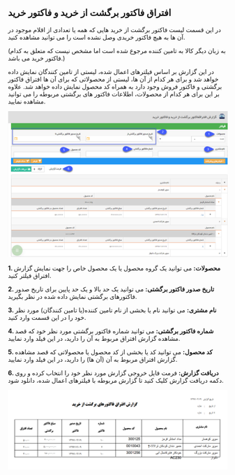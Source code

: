 ﻿## افتراق فاکتور برگشت از خرید و فاکتور خرید



 در این قسمت لیست فاکتور برگشت از خرید هایی که همه یا تعدادی از اقلام موجود در آن ها به هیچ فاکتور خریدی وصل نشده است را می توانید مشاهده کنید.

(به زبان دیگر کالا به تامین کننده مرجوع شده است اما مشخص نیست که متعلق به کدام فاکتور خرید می باشد.)

در این گزارش بر اساس فیلترهای اعمال شده، لیستی از تامین کنندگان نمایش داده خواهد شد و برای هر کدام از آن ها، لیستی از محصولاتی که برای آن ها افتراق فاکتور برگشتی و فاکتور فروش وجود دارد به همراه کد محصول نمایش داده خواهد شد. علاوه بر این برای هر کدام از محصولات، اطلاعات فاکتور های برگشتی مربوطه را می توانید مشاهده نمایید.

![](ReturnPurchaseInvoice.png)

**1. محصولات:** می توانید یک گروه محصول یا یک محصول خاص را جهت نمایش گزارش افتراق فیلتر کنید.

**2. تاریخ صدور فاکتور برگشتی:** می توانید یک حد بالا و یک حد پایین برای تاریخ صدور فاکتورهای برگشتی نمایش داده شده در نظر بگیرید.

**3. نام مشتری:** می توانید نام یا بخشی از نام تامین کننده(یا تامین کنندگان) مورد نظر خود را در این قسمت وارد کنید.

**4. شماره فاکتور برگشتی:** می توانید شماره فاکتور برگشتی مورد نظر خود که قصد مشاهده گزارش افتراق مربوط به آن را دارید، در این فیلد وارد نمایید.

**5. کد محصول:** می توانید کد یا بخشی از کد محصول یا محصولاتی که قصد مشاهده گزارش افتراق مربوط به آن (آن ها) را دارید، در این فیلد وارد نمایید.

**6. دریافت گزارش:** فرمت فایل خروجی گزارش مورد نظر خود را انتخاب کرده و روی دکمه دریافت گزارش کلیک کنید تا گزارش مربوطه با فیلترهای اعمال شده، دانلود شود.

![](ReturnPurchaseInvoice2.png)

